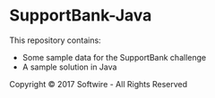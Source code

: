 # SupportBank-Java

This repository contains:

* Some sample data for the SupportBank challenge
* A sample solution in Java

Copyright © 2017 Softwire - All Rights Reserved
